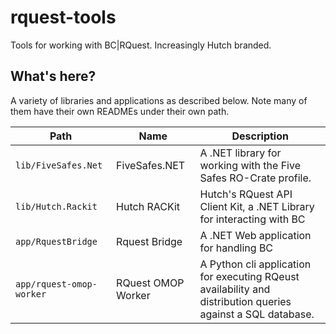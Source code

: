 # rquest-tools

Tools for working with BC|RQuest. Increasingly Hutch branded.

## What's here?

A variety of libraries and applications as described below. Note many of them have their own READMEs under their own path.

Path | Name | Description
-|-|-
`lib/FiveSafes.Net` | FiveSafes.NET | A .NET library for working with the Five Safes RO-Crate profile.
`lib/Hutch.Rackit` | Hutch RACKit | Hutch's RQuest API Client Kit, a .NET Library for interacting with BC|Rquest's REST API.
`app/RquestBridge` | Rquest Bridge | A .NET Web application for handling BC|Rquest availability and distribution queries, executing them via a workflow on Hutch.
`app/rquest-omop-worker` | RQuest OMOP Worker | A Python cli application for executing RQeust availability and distribution queries against a SQL database.
